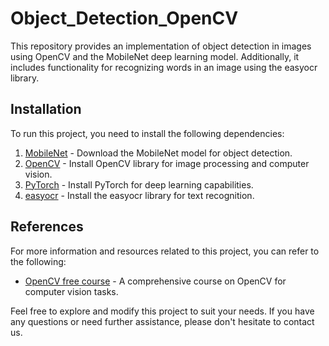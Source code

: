 # Object_Detection_OpenCV

This repository provides an implementation of object detection in images using OpenCV and the MobileNet deep learning model. Additionally, it includes functionality for recognizing words in an image using the easyocr library.

## Installation

To run this project, you need to install the following dependencies:

1. [MobileNet](http://download.tensorflow.org/models/object_detection) - Download the MobileNet model for object detection.
2. [OpenCV](https://opencv.org/) - Install OpenCV library for image processing and computer vision.
3. [PyTorch](https://pytorch.org/) - Install PyTorch for deep learning capabilities.
4. [easyocr](https://pypi.org/project/easyocr/) - Install the easyocr library for text recognition.

## References
For more information and resources related to this project, you can refer to the following:

- [OpenCV free course](https://opencv.org/) - A comprehensive course on OpenCV for computer vision tasks.

Feel free to explore and modify this project to suit your needs. If you have any questions or need further assistance, please don't hesitate to contact us.

